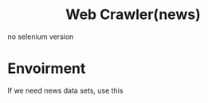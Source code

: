 <h1 align="center">Web Crawler(news)</h1>
<p>no selenium version</p>

Envoirment
===



If we need news data sets, use this
